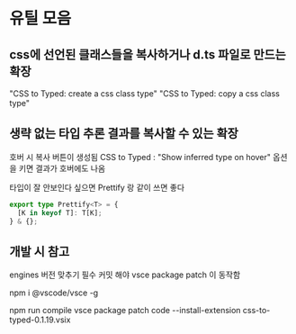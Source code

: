 # 유틸 모음

## css에 선언된 클래스들을 복사하거나 d.ts 파일로 만드는 확장

"CSS to Typed: create a css class type"
"CSS to Typed: copy a css class type"

## 생략 없는 타입 추론 결과를 복사할 수 있는 확장

호버 시 복사 버튼이 생성됨
CSS to Typed : "Show inferred type on hover" 옵션을 키면 결과가 호버에도 나옴

타입이 잘 안보인다 싶으면 Prettify 랑 같이 쓰면 좋다

```ts
export type Prettify<T> = {
  [K in keyof T]: T[K];
} & {};
```

## 개발 시 참고

engines 버전 맞추기 필수
커밋 해야 vsce package patch 이 동작함

npm i @vscode/vsce -g

npm run compile
vsce package patch
code --install-extension css-to-typed-0.1.19.vsix
